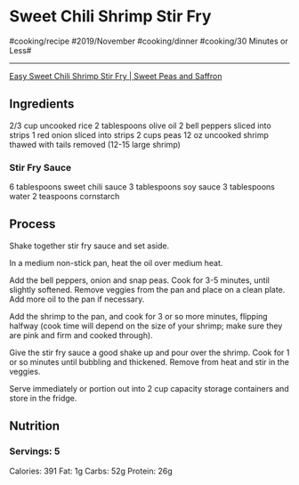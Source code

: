 # Sweet Chili Shrimp Stir Fry
#cooking/recipe #2019/November #cooking/dinner #cooking/30 Minutes or Less#
- - - -
[Easy Sweet Chili Shrimp Stir Fry | Sweet Peas and Saffron](https://sweetpeasandsaffron.com/easy-sweet-chili-shrimp-stir-fry/)

## Ingredients
2/3 cup uncooked rice
2 tablespoons olive oil
2 bell peppers sliced into strips
1 red onion sliced into strips
2 cups peas
12 oz uncooked shrimp thawed with tails removed (12-15 large shrimp)

### Stir Fry Sauce
6 tablespoons sweet chili sauce
3 tablespoons soy sauce
3 tablespoons water
2 teaspoons cornstarch

## Process
Shake together stir fry sauce and set aside.

In a medium non-stick pan, heat the oil over medium heat.

Add the bell peppers, onion and snap peas. Cook for 3-5 minutes, until slightly softened.
Remove veggies from the pan and place on a clean plate. Add more oil to the pan if necessary.

Add the shrimp to the pan, and cook for 3 or so more minutes, flipping halfway (cook time will depend on the size of your shrimp; make sure they are pink and firm and cooked through).

Give the stir fry sauce a good shake up and pour over the shrimp. Cook for 1 or so minutes until bubbling and thickened. Remove from heat and stir in the veggies.

Serve immediately or portion out into 2 cup capacity storage containers and store in the fridge.

## Nutrition
### Servings: 5
Calories: 391
Fat: 1g
Carbs: 52g
Protein: 26g